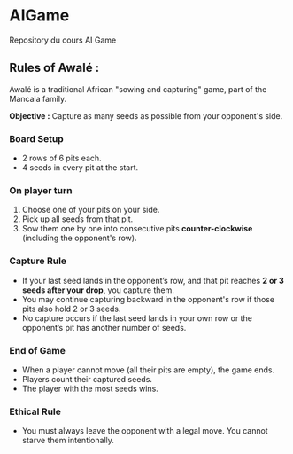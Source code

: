 # AIGame
Repository du cours AI Game


## Rules of Awalé :

Awalé is a traditional African "sowing and capturing" game, part of the Mancala family.

**Objective :** Capture as many seeds as possible from your opponent's side.

### Board Setup
- 2 rows of 6 pits each.
- 4 seeds in every pit at the start.

### On player turn
1. Choose one of your pits on your side.
2. Pick up all seeds from that pit.
3. Sow them one by one into consecutive pits **counter-clockwise** (including the opponent's row).

### Capture Rule
- If your last seed lands in the opponent’s row, and that pit reaches **2 or 3 seeds after your drop**, you capture them.
- You may continue capturing backward in the opponent's row if those pits also hold 2 or 3 seeds.
- No capture occurs if the last seed lands in your own row or the opponent’s pit has another number of seeds.

### End of Game
- When a player cannot move (all their pits are empty), the game ends.
- Players count their captured seeds.
- The player with the most seeds wins.

### Ethical Rule
- You must always leave the opponent with a legal move. You cannot starve them intentionally.

